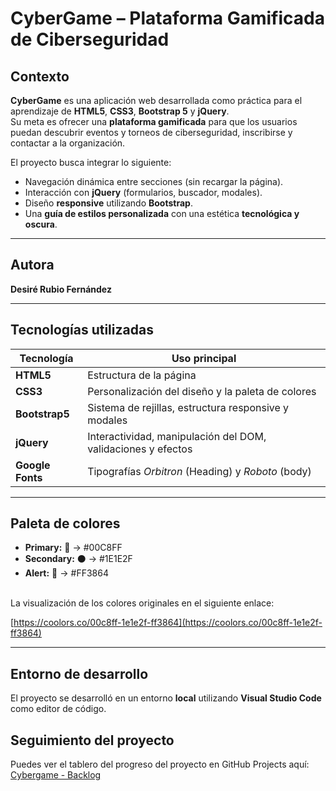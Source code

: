 # CyberGame – Plataforma Gamificada de Ciberseguridad  

## Contexto
**CyberGame** es una aplicación web desarrollada como práctica para el aprendizaje de **HTML5**, **CSS3**, **Bootstrap 5** y **jQuery**.  
Su meta es ofrecer una **plataforma gamificada** para que los usuarios puedan descubrir eventos y torneos de ciberseguridad, inscribirse y contactar a la organización.

El proyecto busca integrar lo siguiente:
- Navegación dinámica entre secciones (sin recargar la página).
- Interacción con **jQuery** (formularios, buscador, modales).
- Diseño **responsive** utilizando **Bootstrap**.
- Una **guía de estilos personalizada** con una estética **tecnológica y oscura**.

---

## Autora
**Desiré Rubio Fernández**  

---

## Tecnologías utilizadas

| Tecnología | Uso principal |
|-------------|----------------|
| **HTML5** | Estructura  de la página |
| **CSS3** | Personalización del diseño y la paleta de colores |
| **Bootstrap5** | Sistema de rejillas, estructura responsive y modales |
| **jQuery** | Interactividad, manipulación del DOM, validaciones y efectos |
| **Google Fonts** | Tipografías *Orbitron* (Heading) y *Roboto* (body) |

---

## Paleta de colores 

- **Primary:** 🔵 → #00C8FF 
- **Secondary:** ⚫ → #1E1E2F
- **Alert:** 🔴 → #FF3864
<br>
La visualización de los colores originales en el siguiente enlace:

[https://coolors.co/00c8ff-1e1e2f-ff3864](https://coolors.co/00c8ff-1e1e2f-ff3864)

---

## Entorno de desarrollo

El proyecto se desarrolló en un entorno **local** utilizando **Visual Studio Code** como editor de código.  

## Seguimiento del proyecto

Puedes ver el tablero del progreso del proyecto en GitHub Projects aquí:
<br>
[Cybergame - Backlog ](https://github.com/users/desifdez/projects/4/views/1)


